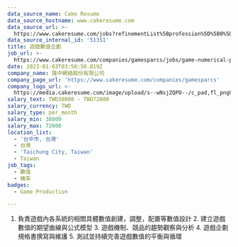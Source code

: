 ```yaml
---
data_source_name: Cake Resume
data_source_hostname: www.cakeresume.com
data_source_url: >-
  https://www.cakeresume.com/jobs?refinementList%5Bprofession%5D%5B0%5D=game-production&range%5Bsalary_range%5D%5Bmin%5D=1000000
data_source_internal_id: '51351'
title: 遊戲數值企劃
job_url: >-
  https://www.cakeresume.com/companies/gamesparcs/jobs/game-numerical-planning-3c8478
date: 2023-01-03T03:50:50.819Z
company_name: 隆中網絡股份有限公司
company_page_url: 'https://www.cakeresume.com/companies/gamesparcs'
company_logo_url: >-
  https://media.cakeresume.com/image/upload/s--wNsjZQPO--/c_pad,fl_png8,h_200,w_200/v1672363006/iqn45aarox9yomr9pxcj.png
salary_text: TWD38000 - TWD72000
salary_currency: TWD
salary_type: per_month
salary_min: 38000
salary_max: 72000
location_list:
  - '台中市, 台灣'
  - 台灣
  - 'Taichung City, Taiwan'
  - Taiwan
job_tags:
  - 數值
  - 機率
badges:
  - Game Production

---
```


1. 負責遊戲內各系統的相關具體數值創建，調整，配置等數值設計 2. 建立遊戲數值的期望曲線與公式模型 3. 遊戲機制、競品的趨勢觀察與分析 4. 遊戲企劃規格書撰寫與維護 5. 測試並持續完善遊戲數值的平衡與循環